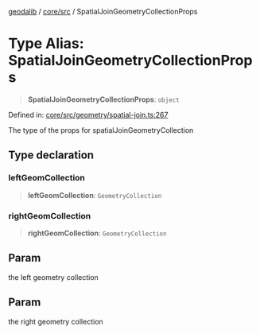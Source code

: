 [geodalib](../../../modules.md) / [core/src](../index.md) / SpatialJoinGeometryCollectionProps

# Type Alias: SpatialJoinGeometryCollectionProps

> **SpatialJoinGeometryCollectionProps**: `object`

Defined in: [core/src/geometry/spatial-join.ts:267](https://github.com/GeoDaCenter/geoda-lib/blob/246bf05338fdf79294f778f8829940c18b17a0f8/js/packages/core/src/geometry/spatial-join.ts#L267)

The type of the props for spatialJoinGeometryCollection

## Type declaration

### leftGeomCollection

> **leftGeomCollection**: `GeometryCollection`

### rightGeomCollection

> **rightGeomCollection**: `GeometryCollection`

## Param

the left geometry collection

## Param

the right geometry collection
